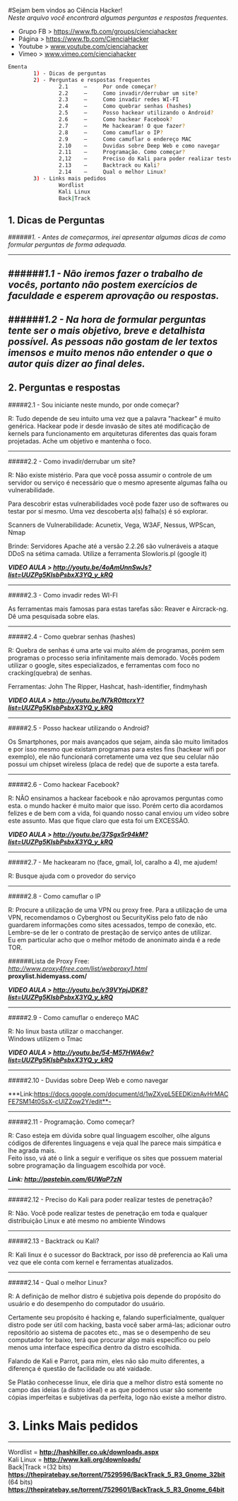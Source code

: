 #Sejam bem vindos ao Ciência Hacker!  
*Neste arquivo você encontrará algumas perguntas e respostas frequentes.*

* Grupo FB > https://www.fb.com/groups/cienciahacker
* Página > https://www.fb.com/CienciaHacker
* Youtube > www.youtube.com/cienciahacker
* Vimeo > www.vimeo.com/cienciahacker

```sh
Ementa  
        1) - Dicas de perguntas  
        2) - Perguntas e respostas frequentes  
                2.1     –     Por onde começar?  
                2.2     –     Como invadir/derrubar um site?  
                2.3     –     Como invadir redes WI-FI  
                2.4     –     Como quebrar senhas (hashes)  
                2.5     –     Posso hackear utilizando o Android?  
                2.6     –     Como hackear Facebook?  
                2.7     –     Me hackearam! O que fazer?  
                2.8     –     Como camuflar o IP?  
                2.9     –     Como camuflar o endereço MAC  
                2.10    –     Duvidas sobre Deep Web e como navegar  
                2.11    –     Programação. Como começar?  
                2,12    –     Preciso do Kali para poder realizar testes de penetração?  
                2.13    –     Backtrack ou Kali?  
                2.14    –     Qual o melhor Linux?  
        3) - Links mais pedidos  
                Wordlist  
                Kali Linux  
                Back|Track  
 ```
## 1. Dicas de Perguntas  
######*1. - Antes de começarmos, irei apresentar algumas dicas de como formular perguntas de forma adequada.*

------------------------------------------------------------------------------
######*1.1 - Não iremos fazer o trabalho de vocês, portanto não postem exercícios de faculdade e esperem aprovação ou respostas.*
------------------------------------------------------------------------------

######*1.2 - Na hora de formular perguntas tente ser o mais objetivo, breve e detalhista possível. As pessoas não gostam de ler textos imensos e muito menos não entender o que o autor quis dizer ao final deles.*
------------------------------------------------------------------------------
## 2. Perguntas e respostas
#####2.1 - Sou iniciante neste mundo, por onde começar?
 
R: Tudo depende de seu intuito uma vez que a palavra "hackear" é muito
genérica. Hackear pode ir desde invasão de sites até modificação de kernels
para funcionamento em arquiteturas diferentes das quais foram projetadas. Ache
um objetivo e mantenha o foco.
 
--------------------------------------------------------------------------------
#####2.2 - Como invadir/derrubar um site?
 
R: Não existe mistério. Para que você possa assumir o controle de um servidor ou
serviço é necessário que o mesmo apresente algumas falha ou vulnerabilidade.  
 
Para descobrir estas vulnerabilidades você pode fazer uso de softwares ou
testar por sí mesmo. Uma vez descoberta a(s) falha(s) é só explorar.  
 
Scanners de Vulnerabilidade: Acunetix, Vega, W3AF, Nessus, WPScan, Nmap  
 
Brinde: Servidores Apache até a versão 2.2.26 são vulneráveis a ataque DDoS
na sétima camada. Utilize a ferramenta Slowloris.pl (google it)

***VIDEO AULA > http://youtu.be/4oAmUnnSwJs?list=UUZPg5KlsbPsbxX3YQ_y_kRQ***

------------------------------------------------------------------------------
#####2.3 - Como invadir redes WI-FI  
 
As ferramentas mais famosas para estas tarefas são: Reaver e Aircrack-ng. Dê
uma pesquisada sobre elas.
 
------------------------------------------------------------------------------
#####2.4 - Como quebrar senhas (hashes)
 
R: Quebra de senhas é uma arte vai muito além de programas, porém sem
programas o processo seria infinitamente mais demorado.
Vocês podem utilizar o google, sites especializados, e ferramentas com foco
no cracking(quebra) de senhas.  
 
Ferramentas: John The Ripper, Hashcat, hash-identifier, findmyhash  

***VIDEO AULA > http://youtu.be/N7kR0ttcrxY?list=UUZPg5KlsbPsbxX3YQ_y_kRQ***

------------------------------------------------------------------------------
#####2.5 - Posso hackear utilizando o Android?  
 
Os Smartphones, por mais avançados que sejam, ainda são muito limitados e
por isso mesmo que existam programas para estes fins (hackear wifi por
exemplo), ele não funcionará corretamente uma vez que seu celular não possui
um chipset wireless (placa de rede) que de suporte a esta tarefa.  
 
------------------------------------------------------------------------------
#####2.6 - Como hackear Facebook?  
 
R: NÃO ensinamos a hackear facebook e não aprovamos perguntas como esta.
o mundo hacker é muito maior que isso. Porém certo dia acordamos felizes e de
bem com a vida, foi quando nosso canal enviou um vídeo sobre este assunto.
Mas que fique claro que esta foi um EXCESSÃO.  

***VIDEO AULA > http://youtu.be/37Sgx5r94kM?list=UUZPg5KlsbPsbxX3YQ_y_kRQ***

------------------------------------------------------------------------------
#####2.7 - Me hackearam no (face, gmail, lol, caralho a 4), me ajudem!  
 
R: Busque ajuda com o provedor do serviço  
 
------------------------------------------------------------------------------
#####2.8 - Como camuflar o IP  
 
R: Procure a utilização de uma VPN ou proxy free. Para a utilização de uma
VPN, recomendamos o Cyberghost ou SecurityKiss pelo fato de não guardarem
informações como sites acessados, tempo de conexão, etc. Lembre-se de ler o
contrato de prestação de serviço antes de utilizar.  
Eu em particular acho que o melhor método de anonimato ainda é a rede TOR.  
 
######Lista de Proxy Free:  
*http://www.proxy4free.com/list/webproxy1.html*  
**proxylist.hidemyass.com/**

***VIDEO AULA > http://youtu.be/v39VYpjJDK8?list=UUZPg5KlsbPsbxX3YQ_y_kRQ***

------------------------------------------------------------------------------
#####2.9 - Como camuflar o endereço MAC  
 
R: No linux basta utilizar o macchanger.  
Windows utilizem o Tmac  

***VIDEO AULA > http://youtu.be/54-M57HWA6w?list=UUZPg5KIsbPsbxX3YQ_y_kRQ***

------------------------------------------------------------------------------
#####2.10 - Duvidas sobre Deep Web e como navegar  
 
***Link:https://docs.google.com/document/d/1wZXvpL5EEDKiznAvHrMACFE7SM14t0SsX-cUlZZow2Y/edit**-
 
------------------------------------------------------------------------------
#####2.11 - Programação. Como começar?  

R: Caso esteja em dúvida sobre qual linguagem escolher, olhe alguns códigos de
diferentes linguagens e veja qual lhe parece mais simpática e lhe agrada mais.  
Feito isso, vá até o link a seguir e verifique os sites que possuem material sobre programação
da linguagem escolhida por você.  
 
***Link: http://pastebin.com/6UWaP7zN***
 
------------------------------------------------------------------------------
#####2.12 - Preciso do Kali para poder realizar testes de penetração?  
 
R: Não. Você pode realizar testes de penetração em toda e qualquer distribuição Linux
e até mesmo no ambiente Windows  
 
------------------------------------------------------------------------------
#####2.13 - Backtrack ou Kali?  
 
R: Kali linux é o sucessor do Backtrack, por isso dê preferencia ao Kali uma vez que ele conta com kernel e ferramentas atualizados.
 
------------------------------------------------------------------------------
#####2.14 - Qual o melhor Linux?  
 
R: A definição de melhor distro é subjetiva pois depende do propósito do usuário e do desempenho do computador do usuário.  

Certamente seu propósito é hacking e, falando superficialmente, qualquer distro pode ser útil com hacking, basta você saber armá-las; adicionar outro repositório ao sistema de pacotes etc., mas se o desempenho de seu computador for baixo, terá que procurar algo mais específico ou pelo menos uma interface específica dentro da distro escolhida.  
 
Falando de Kali e Parrot, para mim, eles não são muito diferentes, a diferença é questão de facilidade ou até vaidade.  
 
Se Platão conhecesse linux, ele diria que a melhor distro está somente no campo das ideias (a distro ideal) e as que podemos usar são somente cópias imperfeitas e subjetivas da perfeita, logo não existe a melhor distro.  
 

# 3. Links Mais pedidos
--------------------------
Wordlist = **http://hashkiller.co.uk/downloads.aspx**  
Kali Linux = **http://www.kali.org/downloads/**  
Back|Track =(32 bits) **https://thepiratebay.se/torrent/7529596/BackTrack_5_R3_Gnome_32bit**  
            (64 bits) **https://thepiratebay.se/torrent/7529601/BackTrack_5_R3_Gnome_64bit**  
```
